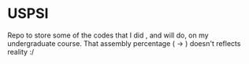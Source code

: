 # USPSI
Repo to store some of the codes that I did  , and will do, on my undergraduate course.
That assembly percentage ( -> )
doesn't reflects reality :/

